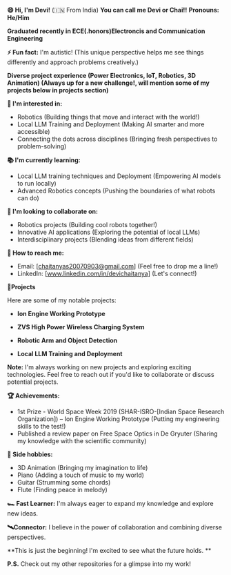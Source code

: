 **😄 Hi, I'm Devi!** 
(🇮🇳 From India)
**You can call me Devi or Chai!!**
**Pronouns:** **He/Him**

**Graduated recently in ECE(.honors)Electroncis and Communication Engineering**

**⚡ Fun fact:** I'm autistic! (This unique perspective helps me see things differently and approach problems creatively.)

**Diverse project experience (Power Electronics, IoT, Robotics, 3D Animation) (Always up for a new challenge!, will mention some of my projects below in projects section)**

**🥊 I'm interested in:**

*  Robotics (Building things that move and interact with the world!)
*  Local LLM Training and Deployment (Making AI smarter and more accessible)
*  Connecting the dots across disciplines (Bringing fresh perspectives to problem-solving)

**📚 I'm currently learning:**

*  Local LLM training techniques and Deployment (Empowering AI models to run locally)
*  Advanced Robotics concepts (Pushing the boundaries of what robots can do)

**🤝️ I'm looking to collaborate on:**

*  Robotics projects (Building cool robots together!)
*  Innovative AI applications (Exploring the potential of local LLMs)
*  Interdisciplinary projects (Blending ideas from different fields)

**📨 How to reach me:**

*  Email: [chaitanyas20070903@gmail.com] (Feel free to drop me a line!)
*  LinkedIn: [www.linkedin.com/in/devichaitanya] (Let's connect!)

**🌟Projects**

Here are some of my notable projects:

*  **Ion Engine Working Prototype**

*  **ZVS High Power Wireless Charging System**


*  **Robotic Arm and Object Detection**

*  **Local LLM Training and Deployment**

**Note:** I'm always working on new projects and exploring exciting technologies. Feel free to reach out if you'd like to collaborate or discuss potential projects.

**🏆 Achievements:**

*  1st Prize - World Space Week 2019 (SHAR-ISRO-[Indian Space Research Organization]) – Ion Engine Working Prototype (Putting my engineering skills to the test!)
*  Published a review paper on Free Space Optics in De Gryuter (Sharing my knowledge with the scientific community)

**🎹 Side hobbies:**

*  3D Animation (Bringing my imagination to life)
*  Piano (Adding a touch of music to my world)
*  Guitar (Strumming some chords)
*  Flute (Finding peace in melody)

**🏎 Fast Learner:** I'm always eager to expand my knowledge and explore new ideas.

**🛰Connector:** I believe in the power of collaboration and combining diverse perspectives.

**This is just the beginning! I'm excited to see what the future holds. **

**P.S.** Check out my other repositories for a glimpse into my work! 
